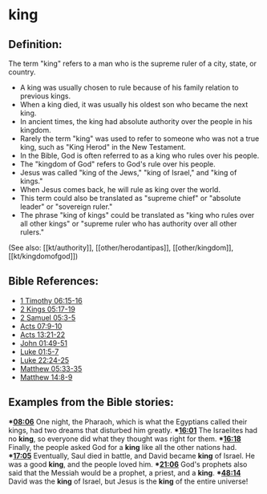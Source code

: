 # king #

## Definition: ##

The term "king" refers to a man who is the supreme ruler of a city, state, or country.

* A king was usually chosen to rule because of his family relation to previous kings.
* When a king died, it was usually his oldest son who became the next king.
* In ancient times, the king had absolute authority over the people in his kingdom.
* Rarely the term "king" was used to refer to someone who was not a true king, such as "King Herod" in the New Testament.
* In the Bible, God is often referred to as a king who rules over his people.
* The "kingdom of God" refers to God's rule over his people.
* Jesus was called "king of the Jews," "king of Israel," and "king of kings."
* When Jesus comes back, he will rule as king over the world.
* This term could also be translated as "supreme chief" or "absolute leader" or "sovereign ruler."
* The phrase "king of kings" could be translated as  "king who rules over all other kings" or "supreme ruler who has authority over all other rulers."

(See also: [[kt/authority]], [[other/herodantipas]], [[other/kingdom]], [[kt/kingdomofgod]])

## Bible References: ##

* [1 Timothy 06:15-16](en/tn/1ti/help/06/15)
* [2 Kings 05:17-19](en/tn/2ki/help/05/17)
* [2 Samuel 05:3-5](en/tn/2sa/help/05/03)
* [Acts 07:9-10](en/tn/act/help/07/09)
* [Acts 13:21-22](en/tn/act/help/13/21)
* [John 01:49-51](en/tn/jhn/help/01/49)
* [Luke 01:5-7](en/tn/luk/help/01/05)
* [Luke 22:24-25](en/tn/luk/help/22/24)
* [Matthew 05:33-35](en/tn/mat/help/05/33)
* [Matthew 14:8-9](en/tn/mat/help/14/08)

## Examples from the Bible stories: ##

  __*[08:06](en/tn/obs/help/08/06)__  One night, the Pharaoh, which is what the Egyptians called their kings, had two dreams that disturbed him greatly.
  __*[16:01](en/tn/obs/help/16/01)__  The Israelites had no __king__, so everyone did what they thought was right for them.
  __*[16:18](en/tn/obs/help/16/18)__  Finally, the people asked God for a __king__ like all the other nations had.
  __*[17:05](en/tn/obs/help/17/05)__  Eventually, Saul died in battle, and David became __king__ of Israel. He was a good __king__, and the people loved him.
  __*[21:06](en/tn/obs/help/21/06)__  God's prophets also said that the Messiah would be a prophet, a priest, and a __king__.
  __*[48:14](en/tn/obs/help/48/14)__  David was the __king__ of Israel, but Jesus is the __king__ of the entire universe!